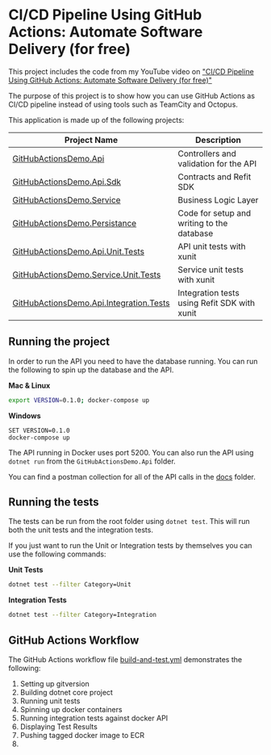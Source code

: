 # CI/CD Pipeline Using GitHub Actions: Automate Software Delivery (for free)

This project includes the code from my YouTube video on ["CI/CD Pipeline Using GitHub Actions: Automate Software Delivery (for free)"](https://www.youtube.com/watch?v=p3W2XCD3smk)

The purpose of this project is to show how you can use GitHub Actions as CI/CD pipeline instead of using tools such as TeamCity and Octopus.

This application is made up of the following projects:

| Project Name                            | Description                                  |
| --------------------------------------- | -------------------------------------------- |
| [GitHubActionsDemo.Api](src/GitHubActionsDemo.Api/)                   | Controllers and validation for the API       |
| [GitHubActionsDemo.Api.Sdk](src/GitHubActionsDemo.Api.Sdk/)               | Contracts and Refit SDK                      |
| [GitHubActionsDemo.Service](src/GitHubActionsDemo.Service)               | Business Logic Layer                         |
| [GitHubActionsDemo.Persistance](src/GitHubActionsDemo.Persistance)           | Code for setup and writing to the database   |
| [GitHubActionsDemo.Api.Unit.Tests](test/GitHubActionsDemo.Api.Unit.Tests)        | API unit tests with xunit                    |
| [GitHubActionsDemo.Service.Unit.Tests](test/GitHubActionsDemo.Service.Unit.Tests)    | Service unit tests with xunit                |
| [GitHubActionsDemo.Api.Integration.Tests](test/GitHubActionsDemo.Api.Integration.Tests) | Integration tests using Refit SDK with xunit |

## Running the project

In order to run the API you need to have the database running. You can run the following to spin up the database and the API.

**Mac & Linux**
```bash
export VERSION=0.1.0; docker-compose up
```

**Windows**
```
SET VERSION=0.1.0
docker-compose up
```

The API running in Docker uses port 5200. You can also run the API using `dotnet run` from the `GitHubActionsDemo.Api` folder.

You can find a postman collection for all of the API calls in the [docs](docs) folder.

## Running the tests
The tests can be run from the root folder using `dotnet test`. This will run both the unit tests and the integration tests.

If you just want to run the Unit or Integration tests by themselves you can use the following commands:

**Unit Tests**
```bash
dotnet test --filter Category=Unit
```

**Integration Tests**
```bash
dotnet test --filter Category=Integration
```

## GitHub Actions Workflow
The GitHub Actions workflow file [build-and-test.yml](.github/workflows/build-and-test.yml) demonstrates the following:

1. Setting up gitversion
2. Building dotnet core project
3. Running unit tests
4. Spinning up docker containers
5. Running integration tests against docker API
6. Displaying Test Results
7. Pushing tagged docker image to ECR
8. 
